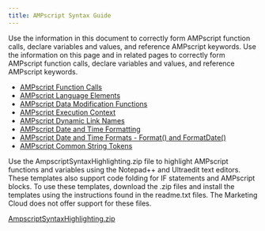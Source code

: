 ```yaml
---
title: AMPscript Syntax Guide
---
```


Use the information in this document to correctly form AMPscript function calls, declare variables and values, and reference AMPscript keywords. Use the information on this page and in related pages to correctly form AMPscript function calls, declare variables and values, and reference AMPscript keywords.

* [AMPscript Function Calls](functionCalls.htm)
* [AMPscript Language Elements](languageElements.htm)
* [AMPscript Data Modification Functions](dataModificationFunctions.htm)
* [AMPscript Execution Context](executionContext.htm)
* [AMPscript Dynamic Link Names](dynamicLinkNames.htm)
* [AMPscript Date and Time Formatting](dateTimeFormatting.htm)
* [AMPscript Date and Time Formats - Format() and FormatDate()](formatAndFormatDate.htm)
* [AMPscript Common String Tokens](commonStringTokens.htm)

Use the AmpscriptSyntaxHighlighting.zip file to highlight AMPscript functions and variables using the Notepad++ and Ultraedit text editors. These templates also support code folding for IF statements and AMPscript blocks. To use these templates, download the .zip files and install the templates using the instructions found in the readme.txt files. The Marketing Cloud does not offer support for these files.

[AmpscriptSyntaxHighlighting.zip](http://image.exct.net/lib/fef41c72726d05/m/1/AmpscriptSyntaxHighlighting.zip)
